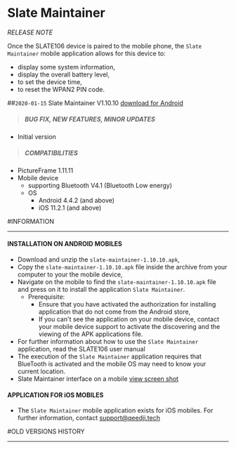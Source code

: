 # Slate Maintainer
*RELEASE NOTE*

Once the SLATE106 device is paired to the mobile phone, the `Slate Maintainer` mobile application allows for this device to:
- display some system information,
- display the overall battery level,
- to set the device time,
- to reset the WPAN2 PIN code.

##`2020-01-15` Slate Maintainer V1.10.10 [download for Android](https://github.com/innes-labs/archives/blob/main/downloads/slate106/slate-maintainer/slate-maintainer-setup-1.10.10.apk)
>##### **BUG FIX, NEW FEATURES, MINOR UPDATES**
- Initial version
>##### **COMPATIBILITIES**
- PictureFrame 1.11.11
- Mobile device
    - supporting Bluetooth V4.1 (Bluetooth Low energy)
    - OS
        - Android 4.4.2 (and above)
        - iOS 11.2.1 (and above)

#INFORMATION
***********************************************************************
#### **INSTALLATION ON ANDROID MOBILES**
- Download and unzip the `slate-maintainer-1.10.10.apk`,
- Copy the `slate-maintainer-1.10.10.apk` file inside the archive from your computer to your the mobile device,
- Navigate on the mobile to find the  `slate-maintainer-1.10.10.apk` file and press on it to install the application `Slate Maintainer`.
    - Prerequisite:
        - Ensure that you have activated the authorization for installing application that do not come from the Android store,
        - If you can't see the application on your mobile device, contact your mobile device support to activate the discovering and the viewing of the APK applications file.
- For further information about how to use the `Slate Maintainer` application, read the SLATE106 user manual
- The execution of the `Slate Maintainer` application requires that BlueTooth is activated and the mobile OS may need to know your current location.
- Slate Maintainer interface on a mobile [view screen shot](https://github.com/innes-labs/archives/blob/main/downloads/slate106/slate-maintainer/slate106-slate-maintainer-connected.jpg)

#### **APPLICATION FOR iOS MOBILES**
- The `Slate Maintainer` mobile application exists for iOS mobiles. For further information, contact support@qeedji.tech

#OLD VERSIONS HISTORY
***********************************************************************
